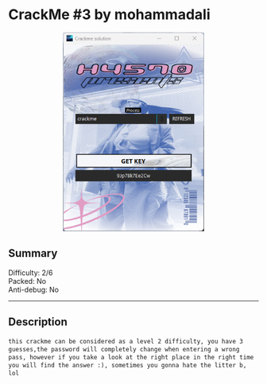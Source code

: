 # CrackMe #3 by mohammadali

<div align="center">
  <img src="proof.png" height="400px" width="auto">
</div>

## Summary 
Difficulty: 2/6  
Packed: No  
Anti-debug: No  

---

## Description

```
this crackme can be considered as a level 2 difficulty, you have 3 guesses,the password will completely change when entering a wrong pass, however if you take a look at the right place in the right time you will find the answer :), sometimes you gonna hate the litter b, lol
```
